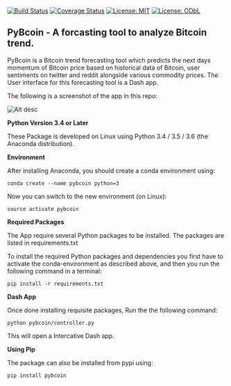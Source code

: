 [![Build Status](https://travis-ci.org/rguptauw/pybcoin.svg?branch=master)](https://travis-ci.org/rguptauw/pybcoin)
[![Coverage Status](https://coveralls.io/repos/github/rguptauw/pybcoin/badge.svg?branch=master)](https://coveralls.io/github/rguptauw/pybcoin?branch=master)
 [![License: MIT](https://img.shields.io/badge/License-MIT-yellow.svg)](https://opensource.org/licenses/MIT)
 [![License: ODbL](https://img.shields.io/badge/License-ODbL-brightgreen.svg)](https://opendatacommons.org/licenses/odbl/)

## PyBcoin - A forcasting tool to analyze Bitcoin trend.
PyBcoin is a Bitcoin trend forecasting tool which predicts the next days momentum of Bitcoin price based on historical data of Bitcoin, user sentiments on twitter and reddit alongside various commodity prices. The User interface for this forecasting tool is a Dash app.

The following is a screenshot of the app in this repo:

![Alt desc](https://github.com/rguptauw/pybcoin/blob/master/pybcoin/static/App.PNG)

__Python Version 3.4 or Later__

These Package is developed on Linux using Python 3.4 / 3.5 / 3.6 (the Anaconda distribution).

__Environment__

After installing Anaconda, you should create a conda environment using:

`conda create --name pybcoin python=3`

Now you can switch to the new environment (on Linux):

`source activate pybcoin`

__Required Packages__

The App require several Python packages to be installed. The packages are listed in requirements.txt

To install the required Python packages and dependencies you first have to activate the conda-environment as described above, and then you run the following command in a terminal:

`pip install -r requirements.txt`

__Dash App__

Once done installing requisite packages, Run the the following command:

`python pybcoin/controller.py`

This will open a Intercative Dash app.

__Using Pip__

The package can also be installed from pypi using:

`pip install pybcoin`
